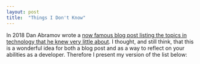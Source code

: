 ```yaml
---
layout: post
title:  "Things I Don't Know"
---
```


In 2018 Dan Abramov wrote a [now famous blog post listing the topics in technology that he knew very little about](https://overreacted.io/things-i-dont-know-as-of-2018/). I thought, and still think, that this is a wonderful idea for both a blog post and as a way to reflect on your abilities as a developer. Therefore I present my version of the list below:

